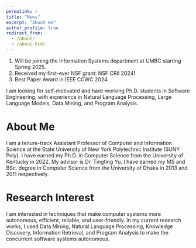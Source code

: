```yaml
---
permalink: /
title: "News"
excerpt: "About me"
author_profile: true
redirect_from: 
  - /about/
  - /about.html
---
```

1. Will be joining the Information Systems department at UMBC starting Spring 2025.
2. Received my first-ever NSF grant: NSF CRII 2024!
3. Best Paper Award in IEEE CCWC 2024.

I am looking for self-motivated and hard-working Ph.D. students in Software Engineering, with experience in Natural Language Processing, Large Language Models, Data Mining, and Program Analysis.

About Me
======

I am a tenure-track Assistant Professor of Computer and Information Science at the State University of New York Polytechnic Institute (SUNY Poly). I have earned my Ph.D. in Computer Science from the University of Kentucky in 2022. My advisor is Dr. Tingting Yu. I have earned my MS and BSc. degree in Computer Science from the University of Dhaka in 2013 and 2011 respectively.


Research Interest
======
I am interested in techniques that make computer systems more autonomous, efficient, reliable, and user-friendly. In my current research works, I used Data Mining, Natural Language Processing, Knowledge Discovery, Information Retrieval, and Program Analysis to make the concurrent software systems autonomous.  


